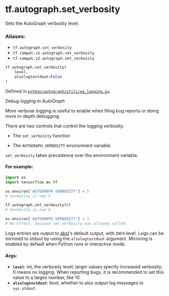 <div itemscope itemtype="http://developers.google.com/ReferenceObject">
<meta itemprop="name" content="tf.autograph.set_verbosity" />
<meta itemprop="path" content="Stable" />
</div>

# tf.autograph.set_verbosity

Sets the AutoGraph verbosity level.

### Aliases:

* `tf.autograph.set_verbosity`
* `tf.compat.v1.autograph.set_verbosity`
* `tf.compat.v2.autograph.set_verbosity`

``` python
tf.autograph.set_verbosity(
    level,
    alsologtostdout=False
)
```



Defined in [`python/autograph/utils/ag_logging.py`](/code/stable/tensorflow/python/autograph/utils/ag_logging.py).

<!-- Placeholder for "Used in" -->

_Debug logging in AutoGraph_

More verbose logging is useful to enable when filing bug reports or doing
more in-depth debugging.

There are two controls that control the logging verbosity:

 * The `set_verbosity` function

 * The `AUTOGRAPH_VERBOSITY` environment variable

`set_verbosity` takes precedence over the environment variable.

#### For example:



```python
import os
import tensorflow as tf

os.environ['AUTOGRAPH_VERBOSITY'] = 5
# Verbosity is now 5

tf.autograph.set_verbosity(0)
# Verbosity is now 0

os.environ['AUTOGRAPH_VERBOSITY'] = 1
# No effect, because set_verbosity was already called.
```

Logs entries are output to [absl](https://abseil.io)'s default output,
with `INFO` level.
Logs can be mirrored to stdout by using the `alsologtostdout` argument.
Mirroring is enabled by default when Python runs in interactive mode.

#### Args:


* <b>`level`</b>: int, the verbosity level; larger values specify increased verbosity;
  0 means no logging. When reporting bugs, it is recommended to set this
  value to a larges number, like 10.
* <b>`alsologtostdout`</b>: bool, whether to also output log messages to `sys.stdout`.